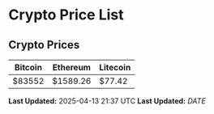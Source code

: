 # Crypto Price List

## Crypto Prices
| Bitcoin | Ethereum | Litecoin |
| ------- | -------- | -------- |
| $83552 | $1589.26 | $77.42 |
**Last Updated:** 2025-04-13 21:37 UTC
**Last Updated:** $DATE$
